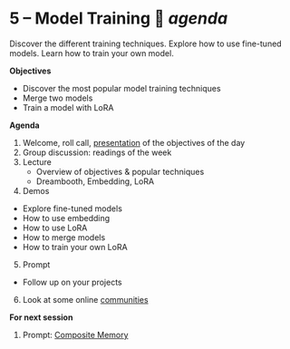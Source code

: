 # 5 – Model Training  💾 _agenda_
Discover the different training techniques. Explore how to use fine-tuned models. Learn how to train your own model.

**Objectives**

- Discover the most popular model training techniques
- Merge two models
- Train a model with LoRA

**Agenda**

1. Welcome, roll call, [presentation](https://docs.google.com/presentation/d/1geuP6aHlmMwL6hn-ZAR-rldnRb_210mnlPWRynagKAA/edit#slide=id.g29e99a6aaf8_0_80) of the objectives of the day
2. Group discussion: readings of the week
3. Lecture
   - Overview of objectives & popular techniques
   - Dreambooth, Embedding, LoRA
4. Demos
  - Explore fine-tuned models
  - How to use embedding
  - How to use LoRA
  - How to merge models
  - How to train your own LoRA
5. Prompt
  - Follow up on your projects
6. Look at some online [communities](../resources/community.md)

**For next session**

1. Prompt: [Composite Memory](../prompts/3-composite_memory.md)
